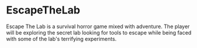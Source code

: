 # EscapeTheLab
Escape The Lab is a survival horror game mixed with adventure. The player will be exploring the secret lab looking for tools to escape while being faced with some of the lab's terrifying experiments.
